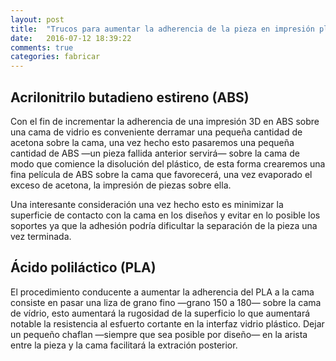 ```yaml
---
layout: post
title:  "Trucos para aumentar la adherencia de la pieza en impresión plástica 3D" 
date:   2016-07-12 18:39:22
comments: true
categories: fabricar
---
```


Acrilonitrilo butadieno estireno (ABS)
--------------------------------------

Con el fin de incrementar la adherencia de una impresión 3D en ABS sobre una cama de vidrio es conveniente derramar una pequeña cantidad de acetona sobre la cama, una vez hecho esto pasaremos una pequeña cantidad de ABS —un pieza fallida anterior servirá— sobre la cama de modo que comience la disolución del plástico, de esta forma crearemos una fina película de ABS sobre la cama que favorecerá, una vez evaporado el exceso de acetona, la impresión de piezas sobre ella.

Una interesante consideración una vez hecho esto es minimizar la superficie de contacto con la cama en los diseños y evitar en lo posible los soportes ya que la adhesión podría dificultar la separación de la pieza una vez terminada.

Ácido poliláctico (PLA)
-----------------------

El procedimiento conducente a aumentar la adherencia del PLA a la cama consiste en pasar una liza de grano fino —grano 150 a 180— sobre la cama de vídrio, esto aumentará la rugosidad de la superficio lo que aumentará notable la resistencia al esfuerto cortante en la interfaz vidrio plástico. Dejar un pequeño chaflan —siempre que sea posible por diseño— en la arista entre la pieza y la cama facilitará la extración posterior.
